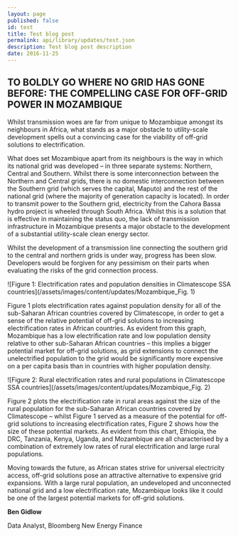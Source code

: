 ```yaml
---
layout: page
published: false 
id: test
title: Test blog post
permalink: api/library/updates/test.json
description: Test blog post description
date: 2016-11-25
---
```


## <b>TO BOLDLY GO WHERE NO GRID HAS GONE BEFORE: THE COMPELLING CASE FOR OFF-GRID POWER IN MOZAMBIQUE</b>

Whilst transmission woes are far from unique to Mozambique amongst its neighbours in Africa, what stands as a major obstacle to utility-scale development spells out a convincing case for the viability of off-grid solutions to electrification. 

What does set Mozambique apart from its neighbours is the way in which its national grid was developed – in three separate systems: Northern, Central and Southern. Whilst there is some interconnection between the Northern and Central grids, there is no domestic interconnection between the Southern grid (which serves the capital, Maputo) and the rest of the national grid (where the majority of generation capacity is located). In order to transmit power to the Southern grid, electricity from the Cahora Bassa hydro project is wheeled through South Africa. Whilst this is a solution that is effective in maintaining the status quo, the lack of transmission infrastructure in Mozambique presents a major obstacle to the development of a substantial utility-scale clean energy sector. 

Whilst the development of a transmission line connecting the southern grid to the central and northern grids is under way, progress has been slow. Developers would be forgiven for any pessimism on their parts when evaluating the risks of the grid connection process.

![Figure 1:	Electrification rates and population densities in Climatescope SSA countries](/assets/images/content/updates/Mozambique_Fig. 1)

Figure 1 plots electrification rates against population density for all of the sub-Saharan African countries covered by Climatescope, in order to get a sense of the relative potential of off-grid solutions to increasing electrification rates in African countries. As evident from this graph, Mozambique has a low electrification rate and low population density relative to other sub-Saharan African countries – this implies a bigger potential market for off-grid solutions, as grid extensions to connect the unelectrified population to the grid would be significantly more expensive on a per capita basis than in countries with higher population density.

![Figure 2:	Rural electrification rates and rural populations in Climatescope SSA countries](/assets/images/content/updates/Mozambique_Fig. 2)

Figure 2 plots the electrification rate in rural areas against the size of the rural population for the sub-Saharan African countries covered by Climatescope – whilst Figure 1 served as a measure of the potential for off-grid solutions to increasing electrification rates, Figure 2 shows how the size of these potential markets. As evident from this chart, Ethiopia, the DRC, Tanzania, Kenya, Uganda, and Mozambique are all characterised by a combination of extremely low rates of rural electrification and large rural populations. 

Moving towards the future, as African states strive for universal electricity access, off-grid solutions pose an attractive alternative to expensive grid expansions. With a large rural population, an undeveloped and unconnected national grid and a low electrification rate, Mozambique looks like it could be one of the largest potential markets for off-grid solutions.

**Ben Gidlow** 

Data Analyst, Bloomberg New Energy Finance
